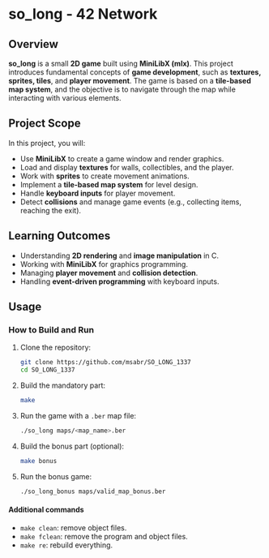 # **so_long - 42 Network**  

## **Overview**  
**so_long** is a small **2D game** built using **MiniLibX (mlx)**. This project introduces fundamental concepts of **game development**, such as **textures, sprites, tiles**, and **player movement**. The game is based on a **tile-based map system**, and the objective is to navigate through the map while interacting with various elements.  

## **Project Scope**  
In this project, you will:  

- Use **MiniLibX** to create a game window and render graphics.  
- Load and display **textures** for walls, collectibles, and the player.  
- Work with **sprites** to create movement animations.  
- Implement a **tile-based map system** for level design.  
- Handle **keyboard inputs** for player movement.  
- Detect **collisions** and manage game events (e.g., collecting items, reaching the exit).  

## **Learning Outcomes**  
- Understanding **2D rendering** and **image manipulation** in C.  
- Working with **MiniLibX** for graphics programming.  
- Managing **player movement** and **collision detection**.  
- Handling **event-driven programming** with keyboard inputs.  

## **Usage**  
### How to Build and Run

1. Clone the repository:

   ```bash
   git clone https://github.com/msabr/SO_LONG_1337
   cd SO_LONG_1337

2. Build the mandatory part:

   ```bash
   make

3. Run the game with a `.ber` map file:

   ```bash
   ./so_long maps/<map_name>.ber

4. Build the bonus part (optional):

   ```bash
   make bonus

5. Run the bonus game:

   ```bash
   ./so_long_bonus maps/valid_map_bonus.ber

#### Additional commands

- `make clean`: remove object files.
- `make fclean`: remove the program and object files.
- `make re`: rebuild everything.
